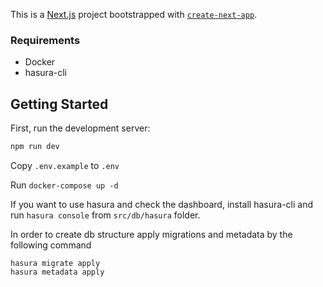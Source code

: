 This is a [Next.js](https://nextjs.org/) project bootstrapped with [`create-next-app`](https://github.com/vercel/next.js/tree/canary/packages/create-next-app).

### Requirements
- Docker
- hasura-cli

## Getting Started

First, run the development server:

```bash
npm run dev
```

Copy `.env.example` to `.env`

Run `docker-compose up -d`

If you want to use hasura and check the dashboard, install hasura-cli and run `hasura console` from `src/db/hasura` folder.

In order to create db structure apply migrations and metadata by the following command

```
hasura migrate apply
hasura metadata apply
```
